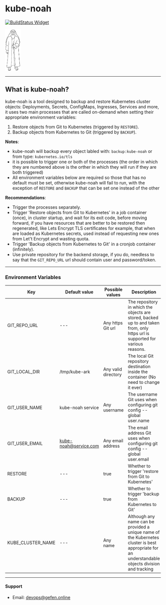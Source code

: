 # kube-noah

[![BuildStatus Widget]][BuildStatus Result]

[BuildStatus Result]: https://jenkins.onestage.xyz/view/all/job/GefenOnline/job/kube-noah/job/master/
[BuildStatus Widget]: https://jenkins.onestage.xyz/buildStatus/icon?job=GefenOnline/kube-noah/master

<img src="images/kube-noah.png" width="50">

---
## What is kube-noah?

kube-noah is a tool designed to backup and restore Kubernetes cluster objects: Deployments, Secrets, ConfigMaps, Ingresses, Services and more, it uses two main processes that are called on-demand when setting their appropriate environment variables:
1. Restore objects from Git to Kubernetes (triggered by ```RESTORE```).
2. Backup objects from Kubernetes to Git (triggered by ```BACKUP```).

**Notes**:
- kube-noah will backup every object labled with: ```backup:kube-noah``` or from type: ```kubernetes.io/tls```
- it is possible to trigger one or both of the processes (the order in which they are numbered above is the orther in which they will run if they are both triggered)
- All environment variables below are required so those that has no default must be set, otherwise kube-noah will fail to run, with the exception of ```RESTORE``` and ```BACKUP``` that can be set one instead of the other

**Recommendations**:
- Trigger the processes separately.
- Trigger 'Restore objects from Git to Kubernetes' in a job container (once), in cluster startup, and wait for its exit code, before moving forward, if you have resources that are better to be restored then regenerated, like Lets Encrypt TLS certificates for example, that when are loaded as Kubernetes secrets, used instead of requesting new ones from Let't Encrypt and wasting quota.
- Trigger 'Backup objects from Kubernetes to Git' in a cronjob container (infinitely).
- Use private repository for the backend storage, if you do, needless to say that the ```GIT_REPO_URL``` url should contain user and password/token.

---
### Environment Variables
Key                       | Default value     |  Possible values    | Description
------------------------- | ----------------- | ------------------- | ----------------
GIT_REPO_URL              | ---               | Any https Git url   | The repository in which the objects are stored, backed up to and taken from, only https url is supported for various reasons.
GIT_LOCAL_DIR                   | /tmp/kube-ark     | Any valid directory | The local Git repository destination inside the container (No need to change it ever)
GIT_USER_NAME             | kube-noah service | Any username        | The username Git uses when configuring git config --global user.name
GIT_USER_EMAIL            | kube-noah@service.com   | Any email address   | The email address Git uses when configuring git config --global user.email
RESTORE                   | ---               | true                | Whether to trigger 'restore from Git to Kubernetes'
BACKUP                    | ---               | true                | Whether to trigger 'backup from Kubernetes to Git'
KUBE_CLUSTER_NAME         | ---               | Any name            | Although any name can be provided a unique name of the Kubernetes cluster is best appropriate for an understandable objects division and tracking

---
#### Support
- Email: devops@gefen.online
